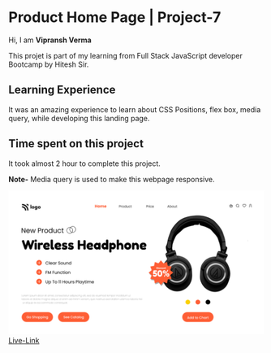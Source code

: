 # Product Home Page | Project-7
Hi, I am **Vipransh Verma**

This projet is part of my learning from Full Stack JavaScript developer Bootcamp by Hitesh Sir.

## Learning Experience
It was an amazing experience to learn about  CSS Positions, flex box, media query, while developing this landing page.

## Time spent on this project
It took almost 2 hour to complete  this project.

**Note-**  Media query is used to make this webpage responsive.

![image](images/Product%20HomePage.png)
[Live-Link]()